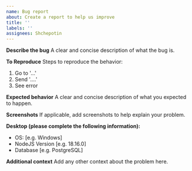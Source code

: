 ```yaml
---
name: Bug report
about: Create a report to help us improve
title: ''
labels: ''
assignees: Shchepotin
---
```


**Describe the bug**
A clear and concise description of what the bug is.

**To Reproduce**
Steps to reproduce the behavior:

1. Go to '...'
2. Send '....'
3. See error

**Expected behavior**
A clear and concise description of what you expected to happen.

**Screenshots**
If applicable, add screenshots to help explain your problem.

**Desktop (please complete the following information):**

- OS: [e.g. Windows]
- NodeJS Version [e.g. 18.16.0]
- Database [e.g. PostgreSQL]

**Additional context**
Add any other context about the problem here.
